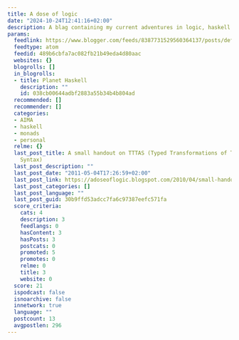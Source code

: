 ```yaml
---
title: A dose of logic
date: "2024-10-24T12:41:16+02:00"
description: A blag containing my current adventures in logic, haskell and agents.
params:
  feedlink: https://www.blogger.com/feeds/8387731529560364137/posts/default
  feedtype: atom
  feedid: 489b6cbfa7ac082fb21b49eda4d80aac
  websites: {}
  blogrolls: []
  in_blogrolls:
  - title: Planet Haskell
    description: ""
    id: 038cb00644adbf2883a55b34b4b804ad
  recommended: []
  recommender: []
  categories:
  - AIMA
  - haskell
  - monads
  - personal
  relme: {}
  last_post_title: A small handout on TTTAS (Typed Transformations of Typed Abstract
    Syntax)
  last_post_description: ""
  last_post_date: "2011-05-04T17:26:59+02:00"
  last_post_link: https://adoseoflogic.blogspot.com/2010/04/small-handout-on-tttas-typed.html
  last_post_categories: []
  last_post_language: ""
  last_post_guid: 30b9ffd53adcc7fa6c97387eefc571fa
  score_criteria:
    cats: 4
    description: 3
    feedlangs: 0
    hasContent: 3
    hasPosts: 3
    postcats: 0
    promoted: 5
    promotes: 0
    relme: 0
    title: 3
    website: 0
  score: 21
  ispodcast: false
  isnoarchive: false
  innetwork: true
  language: ""
  postcount: 13
  avgpostlen: 296
---
```

